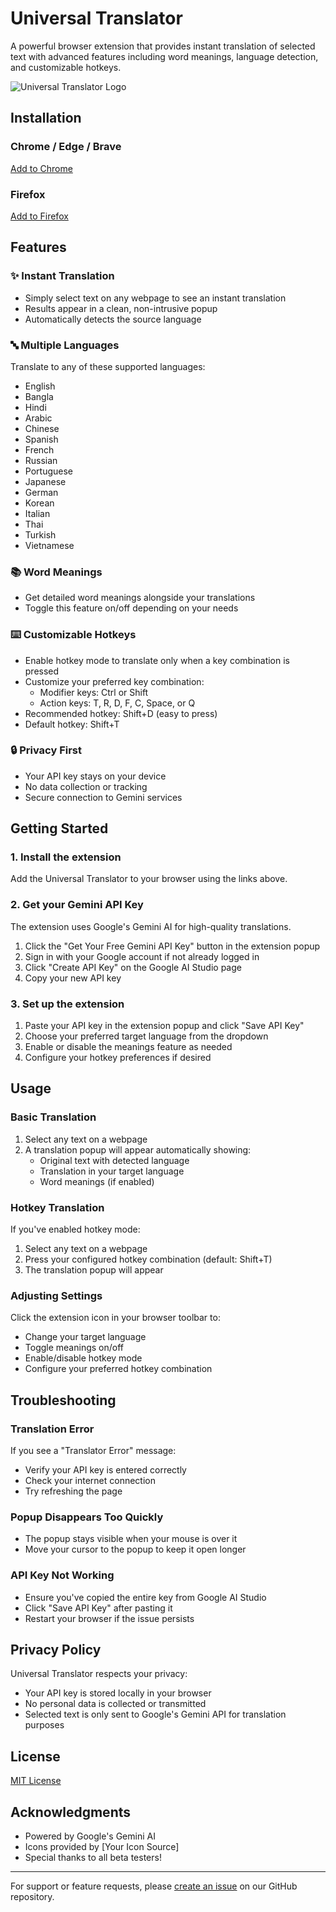 # Universal Translator

A powerful browser extension that provides instant translation of selected text with advanced features including word meanings, language detection, and customizable hotkeys.

![Universal Translator Logo](assets/logo.png)

## Installation

### Chrome / Edge / Brave
[Add to Chrome](YOUR_CHROME_STORE_LINK_HERE)

### Firefox
[Add to Firefox](YOUR_FIREFOX_STORE_LINK_HERE)

## Features

### ✨ Instant Translation
- Simply select text on any webpage to see an instant translation
- Results appear in a clean, non-intrusive popup
- Automatically detects the source language

### 🔤 Multiple Languages
Translate to any of these supported languages:
- English
- Bangla
- Hindi
- Arabic
- Chinese
- Spanish
- French
- Russian
- Portuguese
- Japanese
- German
- Korean
- Italian
- Thai
- Turkish
- Vietnamese

### 📚 Word Meanings
- Get detailed word meanings alongside your translations
- Toggle this feature on/off depending on your needs

### ⌨️ Customizable Hotkeys
- Enable hotkey mode to translate only when a key combination is pressed
- Customize your preferred key combination:
  - Modifier keys: Ctrl or Shift
  - Action keys: T, R, D, F, C, Space, or Q
- Recommended hotkey: Shift+D (easy to press)
- Default hotkey: Shift+T

### 🔒 Privacy First
- Your API key stays on your device
- No data collection or tracking
- Secure connection to Gemini services

## Getting Started

### 1. Install the extension
Add the Universal Translator to your browser using the links above.

### 2. Get your Gemini API Key
The extension uses Google's Gemini AI for high-quality translations.

1. Click the "Get Your Free Gemini API Key" button in the extension popup
2. Sign in with your Google account if not already logged in
3. Click "Create API Key" on the Google AI Studio page
4. Copy your new API key

### 3. Set up the extension
1. Paste your API key in the extension popup and click "Save API Key"
2. Choose your preferred target language from the dropdown
3. Enable or disable the meanings feature as needed
4. Configure your hotkey preferences if desired

## Usage

### Basic Translation
1. Select any text on a webpage
2. A translation popup will appear automatically showing:
   - Original text with detected language
   - Translation in your target language
   - Word meanings (if enabled)

### Hotkey Translation
If you've enabled hotkey mode:
1. Select any text on a webpage
2. Press your configured hotkey combination (default: Shift+T)
3. The translation popup will appear

### Adjusting Settings
Click the extension icon in your browser toolbar to:
- Change your target language
- Toggle meanings on/off
- Enable/disable hotkey mode
- Configure your preferred hotkey combination

## Troubleshooting

### Translation Error
If you see a "Translator Error" message:
- Verify your API key is entered correctly
- Check your internet connection
- Try refreshing the page

### Popup Disappears Too Quickly
- The popup stays visible when your mouse is over it
- Move your cursor to the popup to keep it open longer

### API Key Not Working
- Ensure you've copied the entire key from Google AI Studio
- Click "Save API Key" after pasting it
- Restart your browser if the issue persists

## Privacy Policy

Universal Translator respects your privacy:
- Your API key is stored locally in your browser
- No personal data is collected or transmitted
- Selected text is only sent to Google's Gemini API for translation purposes

## License

[MIT License](LICENSE)

## Acknowledgments

- Powered by Google's Gemini AI
- Icons provided by [Your Icon Source]
- Special thanks to all beta testers!

---

For support or feature requests, please [create an issue](YOUR_GITHUB_REPO_LINK_HERE) on our GitHub repository. 